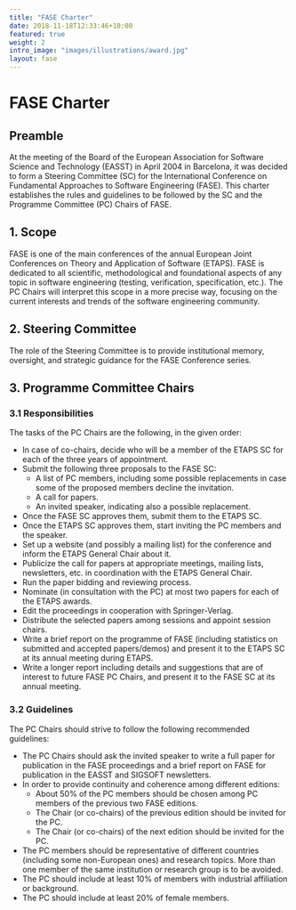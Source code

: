 ```yaml
---
title: "FASE Charter"
date: 2018-11-18T12:33:46+10:00
featured: true
weight: 2
intro_image: "images/illustrations/award.jpg"
layout: fase
---
```




# FASE Charter

## Preamble
At the meeting of the Board of the European Association for Software Science and Technology (EASST) in April 2004 in Barcelona, it was decided to form a Steering Committee (SC) for the International Conference on Fundamental Approaches to Software Engineering (FASE). This charter establishes the rules and guidelines to be followed by the SC and the Programme Committee (PC) Chairs of FASE.

## 1. Scope
FASE is one of the main conferences of the annual European Joint Conferences on Theory and Application of Software (ETAPS). FASE is dedicated to all scientific, methodological and foundational aspects of any topic in software engineering (testing, verification, specification, etc.). The PC Chairs will interpret this scope in a more precise way, focusing on the current interests and trends of the software engineering community.

## 2. Steering Committee
The role of the Steering Committee is to provide institutional memory, oversight, and strategic guidance for the FASE Conference series.

## 3. Programme Committee Chairs
### 3.1 Responsibilities
The tasks of the PC Chairs are the following, in the given order:

- In case of co-chairs, decide who will be a member of the ETAPS SC for each of the three years of appointment.
- Submit the following three proposals to the FASE SC:
  - A list of PC members, including some possible replacements in case some of the proposed members decline the invitation.
  - A call for papers.
  - An invited speaker, indicating also a possible replacement.
- Once the FASE SC approves them, submit them to the ETAPS SC.
- Once the ETAPS SC approves them, start inviting the PC members and the speaker.
- Set up a website (and possibly a mailing list) for the conference and inform the ETAPS General Chair about it.
- Publicize the call for papers at appropriate meetings, mailing lists, newsletters, etc. in coordination with the ETAPS General Chair.
- Run the paper bidding and reviewing process.
- Nominate (in consultation with the PC) at most two papers for each of the ETAPS awards.
- Edit the proceedings in cooperation with Springer-Verlag.
- Distribute the selected papers among sessions and appoint session chairs.
- Write a brief report on the programme of FASE (including statistics on submitted and accepted papers/demos) and present it to the ETAPS SC at its annual meeting during ETAPS.
- Write a longer report including details and suggestions that are of interest to future FASE PC Chairs, and present it to the FASE SC at its annual meeting.

### 3.2 Guidelines
The PC Chairs should strive to follow the following recommended guidelines:

- The PC Chairs should ask the invited speaker to write a full paper for publication in the FASE proceedings and a brief report on FASE for publication in the EASST and SIGSOFT newsletters.
- In order to provide continuity and coherence among different editions:
  - About 50% of the PC members should be chosen among PC members of the previous two FASE editions.
  - The Chair (or co-chairs) of the previous edition should be invited for the PC.
  - The Chair (or co-chairs) of the next edition should be invited for the PC.
- The PC members should be representative of different countries (including some non-European ones) and research topics. More than one member of the same institution or research group is to be avoided.
- The PC should include at least 10% of members with industrial affiliation or background.
- The PC should include at least 20% of female members.
